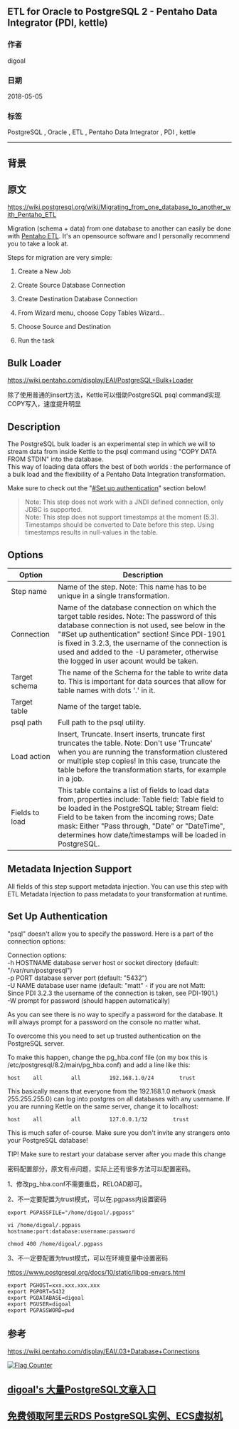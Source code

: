 ## ETL for Oracle to PostgreSQL 2 - Pentaho Data Integrator (PDI, kettle)    
                                                             
### 作者                                                             
digoal                                                             
                                                             
### 日期                                                             
2018-05-05                                                           
                                                             
### 标签                                                             
PostgreSQL , Oracle , ETL , Pentaho Data Integrator , PDI , kettle     
                                                             
----                                                             
                                                             
## 背景         
## 原文    
https://wiki.postgresql.org/wiki/Migrating_from_one_database_to_another_with_Pentaho_ETL  
  
Migration (schema + data) from one database to another can easily be done with [Pentaho ETL](http://kettle.pentaho.org/). It's an opensource software and I personally recommend you to take a look at.  
  
Steps for migration are very simple:  
  
1) Create a New Job  
  
2) Create Source Database Connection  
  
3) Create Destination Database Connection  
  
4) From Wizard menu, choose Copy Tables Wizard...  
  
5) Choose Source and Destination  
  
6) Run the task  
    
## Bulk Loader    
https://wiki.pentaho.com/display/EAI/PostgreSQL+Bulk+Loader  
  
除了使用普通的insert方法，Kettle可以借助PostgreSQL psql command实现COPY写入，速度提升明显  
  
## Description  
  
The PostgreSQL bulk loader is an experimental step in which we will to stream data from inside Kettle to the psql command using "COPY DATA FROM STDIN" into the database.  
This way of loading data offers the best of both worlds : the performance of a bulk load and the flexibility of a Pentaho Data Integration transformation.  
  
Make sure to check out the "[#Set up authentication](https://wiki.pentaho.com/display/EAI/PostgreSQL+Bulk+Loader#PostgreSQLBulkLoader-Setupauthentication)" section below!  
  
>Note: This step does not work with a JNDI defined connection, only JDBC is supported.  
Note: This step does not support timestamps at the moment (5.3). Timestamps should be converted to Date before this step. Using timestamps results in null-values in the table.  
  
## Options  
Option | Description  
---|---  
Step name|Name of the step. Note: This name has to be unique in a single transformation.  
Connection|Name of the database connection on which the target table resides. Note: The password of this database connection is not used, see below in the "#Set up authentication" section! Since PDI-1901 is fixed in 3.2.3, the username of the connection is used and added to the -U parameter, otherwise the logged in user acount would be taken.  
Target schema|The name of the Schema for the table to write data to. This is important for data sources that allow for table names with dots '.' in it.  
Target table|Name of the target table.  
psql path|Full path to the psql utility.  
Load action|Insert, Truncate. Insert inserts, truncate first truncates the table. Note: Don't use 'Truncate' when you are running the transformation clustered or multiple step copies! In this case, truncate the table before the transformation starts, for example in a job.  
Fields to load | This table contains a list of fields to load data from, properties include: Table field: Table field to be loaded in the PostgreSQL table; Stream field: Field to be taken from the incoming rows; Date mask: Either "Pass through, "Date" or "DateTime", determines how date/timestamps will be loaded in PostgreSQL.  
  
## Metadata Injection Support  
All fields of this step support metadata injection. You can use this step with ETL Metadata Injection to pass metadata to your transformation at runtime.  
  
## Set Up Authentication  
  
"psql" doesn't allow you to specify the password.  Here is a part of the connection options:   
  
 Connection options:  
  -h HOSTNAME     database server host or socket directory (default: "/var/run/postgresql")  
  -p PORT         database server port (default: "5432")  
  -U NAME         database user name (default: "matt" - if you are not Matt:  
                  Since PDI 3.2.3 the username of the connection is taken, see PDI-1901.)  
  -W              prompt for password (should happen automatically)  
  
As you can see there is no way to specify a password for the database.  It will always prompt for a password on the console no matter what.  
  
To overcome this you need to set up trusted authentication on the PostgreSQL server.  
  
To make this happen, change the pg_hba.conf file (on my box this is /etc/postgresql/8.2/main/pg_hba.conf) and add a line like this:  
  
```  
host    all         all         192.168.1.0/24        trust  
```  
  
This basically means that everyone from the 192.168.1.0 network (mask 255.255.255.0) can log into postgres on all databases with any username.  If you are running Kettle on the same server, change it to localhost:  
  
```  
host    all         all         127.0.0.1/32        trust  
```  
  
This is much safer of-course.  Make sure you don't invite any strangers onto your PostgreSQL database!  
  
TIP! Make sure to restart your database server after you made this change   
  
密码配置部分，原文有点问题，实际上还有很多方法可以配置密码。  
  
1、修改pg_hba.conf不需要重启，RELOAD即可。  
  
2、不一定要配置为trust模式，可以在.pgpass内设置密码  
  
```  
export PGPASSFILE="/home/digoal/.pgpass"  
  
vi /home/digoal/.pgpass  
hostname:port:database:username:password  
  
chmod 400 /home/digoal/.pgpass  
```  
  
3、不一定要配置为trust模式，可以在环境变量中设置密码  
  
https://www.postgresql.org/docs/10/static/libpq-envars.html  
  
```  
export PGHOST=xxx.xxx.xxx.xxx  
export PGPORT=5432  
export PGDATABASE=digoal  
export PGUSER=digoal  
export PGPASSWORD=pwd  
```  
    
## 参考
https://wiki.pentaho.com/display/EAI/.03+Database+Connections  
  
<a rel="nofollow" href="http://info.flagcounter.com/h9V1"  ><img src="http://s03.flagcounter.com/count/h9V1/bg_FFFFFF/txt_000000/border_CCCCCC/columns_2/maxflags_12/viewers_0/labels_0/pageviews_0/flags_0/"  alt="Flag Counter"  border="0"  ></a>  
  
  
  
  
  
  
## [digoal's 大量PostgreSQL文章入口](https://github.com/digoal/blog/blob/master/README.md "22709685feb7cab07d30f30387f0a9ae")
  
  
## [免费领取阿里云RDS PostgreSQL实例、ECS虚拟机](https://free.aliyun.com/ "57258f76c37864c6e6d23383d05714ea")
  
